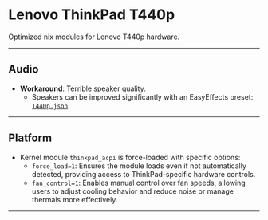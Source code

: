 # Lenovo ThinkPad T440p

Optimized nix modules for Lenovo T440p hardware.

---

## Audio

- **Workaround**: Terrible speaker quality.
  - Speakers can be improved significantly with an EasyEffects preset: [`T440p.json`](./easyeffects.json).

---

## Platform

- Kernel module `thinkpad_acpi` is force-loaded with specific options:
  - `force_load=1`: Ensures the module loads even if not automatically detected, providing access to ThinkPad-specific hardware controls.
  - `fan_control=1`: Enables manual control over fan speeds, allowing users to adjust cooling behavior and reduce noise or manage thermals more effectively.

---

